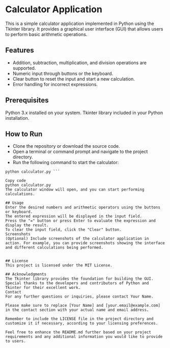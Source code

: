 # Calculator Application

This is a simple calculator application implemented in Python using the Tkinter library. It provides a graphical user interface (GUI) that allows users to perform basic arithmetic operations.

## Features

- Addition, subtraction, multiplication, and division operations are supported.
- Numeric input through buttons or the keyboard.
- Clear button to reset the input and start a new calculation.
- Error handling for incorrect expressions.


## Prerequisites

Python 3.x installed on your system.
Tkinter library included in your Python installation.

## How to Run

- Clone the repository or download the source code.
- Open a terminal or command prompt and navigate to the project directory.
- Run the following command to start the calculator:
```shell
python calculator.py ```

Copy code
python calculator.py
The calculator window will open, and you can start performing calculations.

## Usage
Enter the desired numbers and arithmetic operators using the buttons or keyboard.
The entered expression will be displayed in the input field.
Press the "=" button or press Enter to evaluate the expression and display the result.
To clear the input field, click the "Clear" button.
Screenshots
(Optional) Include screenshots of the calculator application in action. For example, you can provide screenshots showing the interface and different calculations being performed.


## License
This project is licensed under the MIT License.

## Acknowledgments
The Tkinter library provides the foundation for building the GUI.
Special thanks to the developers and contributors of Python and Tkinter for their excellent work.
Contact
For any further questions or inquiries, please contact Your Name.

Please make sure to replace [Your Name] and [your.email@example.com] in the contact section with your actual name and email address.

Remember to include the LICENSE file in the project directory and customize it if necessary, according to your licensing preferences.

Feel free to enhance the README.md further based on your project requirements and any additional information you would like to provide to users.
